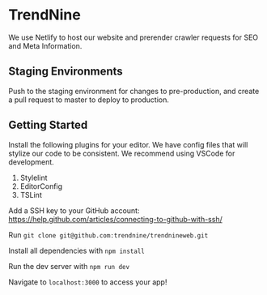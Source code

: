 # TrendNine

We use Netlify to host our website and prerender crawler requests for SEO and Meta Information.

## Staging Environments
Push to the staging environment for changes to pre-production, and create a pull request to master to deploy to production.

## Getting Started
Install the following plugins for your editor. We have config files that will stylize our code to be consistent. We recommend using VSCode for development.

1. Stylelint
2. EditorConfig
3. TSLint

Add a SSH key to your GitHub account: https://help.github.com/articles/connecting-to-github-with-ssh/

Run `git clone git@github.com:trendnine/trendnineweb.git`

Install all dependencies with `npm install`

Run the dev server with `npm run dev`

Navigate to `localhost:3000` to access your app!
